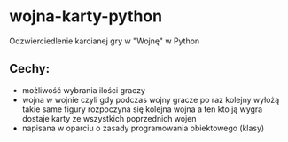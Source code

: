 # wojna-karty-python

Odzwierciedlenie karcianej gry w "Wojnę" w Python

## Cechy:

-   możliwość wybrania ilości graczy
-   wojna w wojnie czyli gdy podczas wojny gracze po raz kolejny wyłożą takie same figury rozpoczyna się kolejna wojna a ten kto ją wygra dostaje karty ze wszystkich poprzednich wojen
-   napisana w oparciu o zasady programowania obiektowego (klasy)
